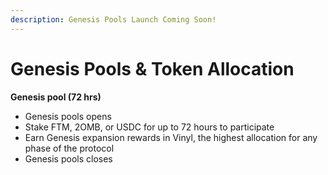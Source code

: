 ```yaml
---
description: Genesis Pools Launch Coming Soon!
---
```


# Genesis Pools & Token Allocation



**Genesis pool (72 hrs)**

* Genesis pools opens
* Stake FTM, 2OMB, or USDC for up to 72 hours to participate
* Earn Genesis expansion rewards in Vinyl, the highest allocation for any phase of the protocol
* Genesis pools closes
